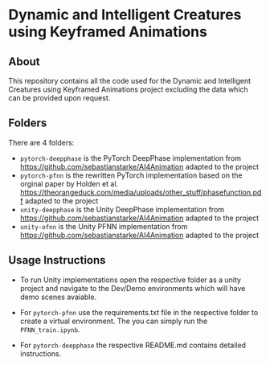 # Dynamic and Intelligent Creatures using Keyframed Animations

## About
This repository contains all the code used for the Dynamic and Intelligent Creatures using Keyframed Animations project excluding the data which can be provided upon request. 

## Folders
There are 4 folders:

* `pytorch-deepphase` is the PyTorch DeepPhase implementation from https://github.com/sebastianstarke/AI4Animation adapted to the project
* `pytorch-pfnn` is the rewritten PyTorch implementation based on the orginal paper by Holden  et al. https://theorangeduck.com/media/uploads/other_stuff/phasefunction.pdf adapted to the project
* `unity-deepphase` is the Unity DeepPhase implementation from https://github.com/sebastianstarke/AI4Animation adapted to the project
* `unity-ofnn` is the Unity PFNN implementation from https://github.com/sebastianstarke/AI4Animation adapted to the project

## Usage Instructions

* To run Unity implementations open the respective folder as a unity project and navigate to the Dev/Demo environments which will have demo scenes avaiable.

* For  `pytorch-pfnn`  use the requirements.txt file in the respective folder to create a virtual environment. The you can simply run the  `PFNN_train.ipynb`.

* For `pytorch-deepphase`  the respective README.md contains detailed instructions.
